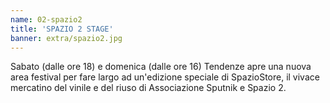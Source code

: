 ```yaml
---
name: 02-spazio2
title: 'SPAZIO 2 STAGE'
banner: extra/spazio2.jpg
---
```


Sabato (dalle ore 18) e domenica (dalle ore 16) Tendenze apre una nuova area festival per fare largo ad un'edizione speciale di SpazioStore, il vivace mercatino del vinile e del riuso di Associazione Sputnik e Spazio 2. 